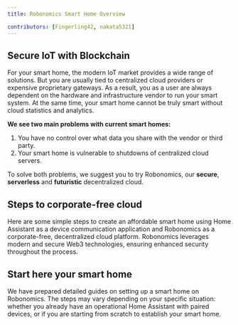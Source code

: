 ```yaml
---
title: Robonomics Smart Home Overview

contributors: [Fingerling42, nakata5321]
---
```


## Secure IoT with Blockchain 

For your smart home, the modern IoT market provides a wide range of solutions. But you are usually tied to centralized cloud providers or expensive proprietary gateways. As a result, you as a user are always dependent on the hardware and infrastructure vendor to run your smart system. At the same time, your smart home cannot be truly smart without cloud statistics and analytics.

<robo-wiki-video loop controls :videos="[{src: 'https://crustipfs.info/ipfs/QmStCDsEHCYwVYvnDdmZBMnobPmrgZx3iJLm65b8XNzKQa', type:'mp4'}, {src: 'https://crustipfs.info/ipfs/QmdZKkPJCa9GEN43iUBX81jfrFTDxcn7J6wWURrwNVwcKx', type:'webm'}]"  cover="covers/cover-3.png" />

**We see two main problems with current smart homes:**

1. You have no control over what data you share with the vendor or third party.
2. Your smart home is vulnerable to shutdowns of centralized cloud servers. 

<robo-wiki-picture src="home-assistant/ha-problems.png" />

To solve both problems, we suggest you to try Robonomics, our **secure**, **serverless** and **futuristic** decentralized cloud.

<robo-wiki-picture src="home-assistant/ha-robonomics.png" />

## Steps to corporate-free cloud

Here are some simple steps to create an affordable smart home using Home Assistant as a device communication application and Robonomics as a corporate-free, decentralized cloud platform. Robonomics leverages modern and secure Web3 technologies, ensuring enhanced security throughout the process.

<robo-wiki-picture src="home-assistant/robonomics-secure-blockchain-smart-home_3.png" />

## Start here your smart home

We have prepared detailed guides on setting up a smart home on Robonomics. The steps may vary depending on your specific situation: whether you already have an operational Home Assistant with paired devices, or if you are starting from scratch to establish your smart home.

<robo-wiki-grid-element-wrapper textAlign="center" :columns="2" flexible>
  <robo-wiki-grid-element>
    <robo-wiki-button link="/docs/hass-os-upgrade" label="For Home Assistant users" block />
  </robo-wiki-grid-element>
  <robo-wiki-grid-element>
    <robo-wiki-button link="/docs/hass-image-install" label="For new users" block />
  </robo-wiki-grid-element>
</robo-wiki-grid-element-wrapper>
